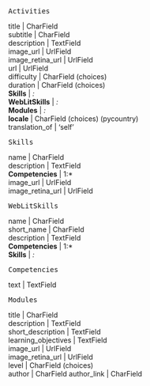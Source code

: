 <pre>Activities</pre>
title | CharField  
subtitle | CharField  
description | TextField  
image_url | UrlField  
image_retina_url | UrlField  
url | UrlField  
difficulty | CharField (choices)  
duration | CharField (choices)  
**Skills** | *:*  
**WebLitSkills** | *:*  
**Modules** | *:*  
**locale** | CharField (choices) (pycountry)  
translation_of | ‘self’  



<pre>Skills</pre>
name | CharField  
description | TextField  
**Competencies** | 1:*  
image_url | UrlField  
image_retina_url | UrlField  

<pre>WebLitSkills</pre>
name | CharField  
short_name | CharField  
description | TextField  
**Competencies** | 1:*  
**Skills** | *:*  

<pre>Competencies</pre>
text | TextField  

<pre>Modules</pre>
title | CharField  
description | TextField  
short_description | TextField  
learning_objectives | TextField  
image_url | UrlField  
image_retina_url | UrlField  
level | CharField (choices)  
author | CharField
author_link | CharField
